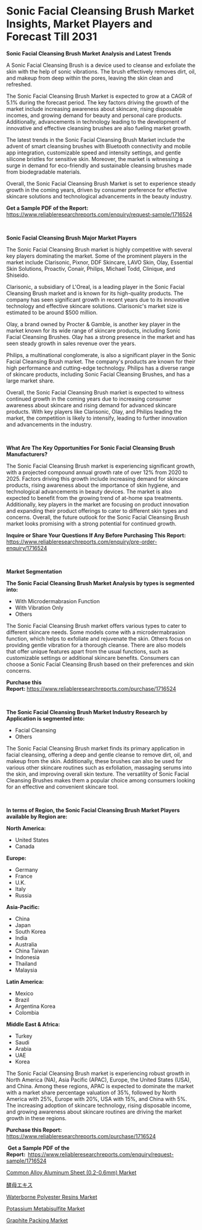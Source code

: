 <p><h1>Sonic Facial Cleansing Brush Market Insights, Market Players and Forecast Till 2031</h1></p><p><strong>Sonic Facial Cleansing Brush Market Analysis and Latest Trends</strong></p>
<p><p>A Sonic Facial Cleansing Brush is a device used to cleanse and exfoliate the skin with the help of sonic vibrations. The brush effectively removes dirt, oil, and makeup from deep within the pores, leaving the skin clean and refreshed.</p><p>The Sonic Facial Cleansing Brush Market is expected to grow at a CAGR of 5.1% during the forecast period. The key factors driving the growth of the market include increasing awareness about skincare, rising disposable incomes, and growing demand for beauty and personal care products. Additionally, advancements in technology leading to the development of innovative and effective cleansing brushes are also fueling market growth.</p><p>The latest trends in the Sonic Facial Cleansing Brush Market include the advent of smart cleansing brushes with Bluetooth connectivity and mobile app integration, customizable speed and intensity settings, and gentle silicone bristles for sensitive skin. Moreover, the market is witnessing a surge in demand for eco-friendly and sustainable cleansing brushes made from biodegradable materials.</p><p>Overall, the Sonic Facial Cleansing Brush Market is set to experience steady growth in the coming years, driven by consumer preference for effective skincare solutions and technological advancements in the beauty industry.</p></p>
<p><strong>Get a Sample PDF of the Report:&nbsp;</strong> <a href="https://www.reliableresearchreports.com/enquiry/request-sample/1716524">https://www.reliableresearchreports.com/enquiry/request-sample/1716524</a></p>
<p>&nbsp;</p>
<p><strong>Sonic Facial Cleansing Brush Major Market Players</strong></p>
<p><p>The Sonic Facial Cleansing Brush market is highly competitive with several key players dominating the market. Some of the prominent players in the market include Clarisonic, Pixnor, DDF Skincare, LAVO Skin, Olay, Essential Skin Solutions, Proactiv, Conair, Philips, Michael Todd, Clinique, and Shiseido.</p><p>Clarisonic, a subsidiary of L'Oreal, is a leading player in the Sonic Facial Cleansing Brush market and is known for its high-quality products. The company has seen significant growth in recent years due to its innovative technology and effective skincare solutions. Clarisonic's market size is estimated to be around $500 million.</p><p>Olay, a brand owned by Procter & Gamble, is another key player in the market known for its wide range of skincare products, including Sonic Facial Cleansing Brushes. Olay has a strong presence in the market and has seen steady growth in sales revenue over the years.</p><p>Philips, a multinational conglomerate, is also a significant player in the Sonic Facial Cleansing Brush market. The company's products are known for their high performance and cutting-edge technology. Philips has a diverse range of skincare products, including Sonic Facial Cleansing Brushes, and has a large market share.</p><p>Overall, the Sonic Facial Cleansing Brush market is expected to witness continued growth in the coming years due to increasing consumer awareness about skincare and rising demand for advanced skincare products. With key players like Clarisonic, Olay, and Philips leading the market, the competition is likely to intensify, leading to further innovation and advancements in the industry.</p></p>
<p>&nbsp;</p>
<p><strong>What Are The Key Opportunities For Sonic Facial Cleansing Brush Manufacturers?</strong></p>
<p><p>The Sonic Facial Cleansing Brush market is experiencing significant growth, with a projected compound annual growth rate of over 12% from 2020 to 2025. Factors driving this growth include increasing demand for skincare products, rising awareness about the importance of skin hygiene, and technological advancements in beauty devices. The market is also expected to benefit from the growing trend of at-home spa treatments. Additionally, key players in the market are focusing on product innovation and expanding their product offerings to cater to different skin types and concerns. Overall, the future outlook for the Sonic Facial Cleansing Brush market looks promising with a strong potential for continued growth.</p></p>
<p><strong>Inquire or Share Your Questions If Any Before Purchasing This Report:</strong> <a href="https://www.reliableresearchreports.com/enquiry/pre-order-enquiry/1716524">https://www.reliableresearchreports.com/enquiry/pre-order-enquiry/1716524</a></p>
<p>&nbsp;</p>
<p><strong>Market Segmentation</strong></p>
<p><strong>The Sonic Facial Cleansing Brush Market Analysis by types is segmented into:</strong></p>
<p><ul><li>With Microdermabrasion Function</li><li>With Vibration Only</li><li>Others</li></ul></p>
<p><p>The Sonic Facial Cleansing Brush market offers various types to cater to different skincare needs. Some models come with a microdermabrasion function, which helps to exfoliate and rejuvenate the skin. Others focus on providing gentle vibration for a thorough cleanse. There are also models that offer unique features apart from the usual functions, such as customizable settings or additional skincare benefits. Consumers can choose a Sonic Facial Cleansing Brush based on their preferences and skin concerns.</p></p>
<p><strong>Purchase this Report:&nbsp;</strong><a href="https://www.reliableresearchreports.com/purchase/1716524">https://www.reliableresearchreports.com/purchase/1716524</a></p>
<p>&nbsp;</p>
<p><strong>The Sonic Facial Cleansing Brush Market Industry Research by Application is segmented into:</strong></p>
<p><ul><li>Facial Cleansing</li><li>Others</li></ul></p>
<p><p>The Sonic Facial Cleansing Brush market finds its primary application in facial cleansing, offering a deep and gentle cleanse to remove dirt, oil, and makeup from the skin. Additionally, these brushes can also be used for various other skincare routines such as exfoliation, massaging serums into the skin, and improving overall skin texture. The versatility of Sonic Facial Cleansing Brushes makes them a popular choice among consumers looking for an effective and convenient skincare tool.</p></p>
<p>&nbsp;</p>
<p><strong>In terms of Region, the Sonic Facial Cleansing Brush Market Players available by Region are:</strong></p>
<p>
    <p> <strong> North America: </strong>
        <ul>
            <li>United States</li>
            <li>Canada</li>
        </ul>
        </p> 
    <p> <strong> Europe: </strong>
        <ul>
            <li>Germany</li>
            <li>France</li>
            <li>U.K.</li>
            <li>Italy</li>
            <li>Russia</li>
        </ul>
        </p> 
    <p> <strong> Asia-Pacific: </strong>
        <ul>
            <li>China</li>
            <li>Japan</li>
            <li>South Korea</li>
            <li>India</li>
            <li>Australia</li>
            <li>China Taiwan</li>
            <li>Indonesia</li>
            <li>Thailand</li>
            <li>Malaysia</li>
        </ul>
        </p> 
    <p> <strong> Latin America: </strong>
        <ul>
            <li>Mexico</li>
            <li>Brazil</li>
            <li>Argentina Korea</li>
            <li>Colombia</li>
        </ul>
        </p> 
    <p> <strong> Middle East & Africa: </strong>
        <ul>
            <li>Turkey</li>
            <li>Saudi</li>
            <li>Arabia</li>
            <li>UAE</li>
            <li>Korea</li>
        </ul>
    </p>
    </p>
<p><p>The Sonic Facial Cleansing Brush market is experiencing robust growth in North America (NA), Asia Pacific (APAC), Europe, the United States (USA), and China. Among these regions, APAC is expected to dominate the market with a market share percentage valuation of 35%, followed by North America with 25%, Europe with 20%, USA with 15%, and China with 5%. The increasing adoption of skincare technology, rising disposable income, and growing awareness about skincare routines are driving the market growth in these regions.</p></p>
<p><strong>Purchase this Report: </strong><a href="https://www.reliableresearchreports.com/purchase/1716524">https://www.reliableresearchreports.com/purchase/1716524</a></p>
<p>&nbsp;<strong>Get a Sample PDF of the Report:&nbsp;&nbsp;</strong><a href="https://www.reliableresearchreports.com/enquiry/request-sample/1716524">https://www.reliableresearchreports.com/enquiry/request-sample/1716524</a></p>
<p><strong></strong></p>
<p><p><a href="https://github.com/WillieWoodard/Market-Research-Report-List-3/blob/main/common-alloy-aluminum-sheet-02-06mm-market.md">Common Alloy Aluminum Sheet (0.2-0.6mm) Market</a></p><p><a href="https://medium.com/@aliciahaley1989/%E9%85%B5%E6%AF%8D%E3%82%A8%E3%82%AD%E3%82%B9%E5%B8%82%E5%A0%B4%E8%A6%8F%E6%A8%A1-%E5%B8%82%E5%A0%B4%E8%A6%8B%E9%80%9A%E3%81%97%E3%81%A8%E5%B8%82%E5%A0%B4%E4%BA%88%E6%B8%AC-2024%E5%B9%B4%E3%81%8B%E3%82%892031%E5%B9%B4%E3%81%BE%E3%81%A7-f26f435799a3">酵母エキス</a></p><p><a href="https://silk-columnist-571.notion.site/Global-Waterborne-Polyester-Resins-Market-Size-and-Market-Trends-Insights-and-Projections-from-2024-536f82738e4b44a581787d9f4eeddc80">Waterborne Polyester Resins Market</a></p><p><a href="https://view.publitas.com/reportprime-1/potassium-metabisulfite-market-size-furnishes-valuable-information-encompassing-market-share-market-trends-and-projections-spanning-from-2024-to-2031/">Potassium Metabisulfite Market</a></p><p><a href="https://github.com/Sarissaschmalingtr6fz2739/Market-Research-Report-List-1/blob/main/graphite-packing-market.md">Graphite Packing Market</a></p></p>